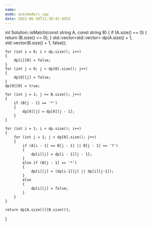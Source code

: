```yaml
---
name: 
mode: ace/mode/c_cpp
date: 2021-06-30T21:30:42.945Z
---
```

int Solution::isMatch(const string A, const string B) {
    if (A.size() == 0)
    {
        return (B.size() == 0);
    }
    std::vector<std::vector<int>> dp(A.size() + 1, std::vector<int>(B.size() + 1, false));

    for (int i = 0; i < dp.size(); i++)
    {
        dp[i][0] = false;
    }
    for (int j = 0; j < dp[0].size(); j++)
    {
        dp[0][j] = false;
    }
    dp[0][0] = true; 

    for (int j = 1; j <= B.size(); j++)
    {
        if (B[j - 1] == '*')
        {
            dp[0][j] = dp[0][j - 1];
        }
    }

    for (int i = 1; i < dp.size(); i++)
    {
        for (int j = 1; j < dp[0].size(); j++)
        {
            if (A[i - 1] == B[j - 1] || B[j - 1] == '?')
            {
                dp[i][j] = dp[i - 1][j - 1];
            }
            else if (B[j - 1] == '*')
            {
                dp[i][j] = (dp[i-1][j] || dp[i][j-1]);
            }
            else
            {
                dp[i][j] = false;
            }
        }
    }

    return dp[A.size()][B.size()];
}
